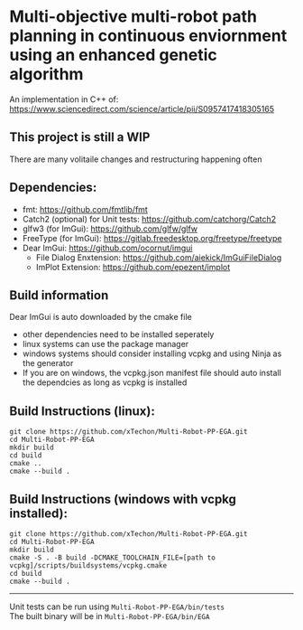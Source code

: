 # Multi-objective multi-robot path planning in continuous enviornment using an enhanced genetic algorithm
An implementation in C++ of: https://www.sciencedirect.com/science/article/pii/S0957417418305165

## This project is still a WIP
There are many volitaile changes and restructuring happening often

## Dependencies:
- fmt: https://github.com/fmtlib/fmt
- Catch2 (optional) for Unit tests: https://github.com/catchorg/Catch2
- glfw3 (for ImGui): https://github.com/glfw/glfw
- FreeType (for ImGui): https://gitlab.freedesktop.org/freetype/freetype
- Dear ImGui: https://github.com/ocornut/imgui
    - File Dialog Enxtension: https://github.com/aiekick/ImGuiFileDialog
    - ImPlot Extension: https://github.com/epezent/implot

## Build information
Dear ImGui is auto downloaded by the cmake file
- other dependencies need to be installed seperately
- linux systems can use the package manager
- windows systems should consider installing vcpkg and using Ninja as the generator
- If you are on windows, the vcpkg.json manifest file should auto install the dependcies as long as vcpkg is installed

## Build Instructions (linux):
```
git clone https://github.com/xTechon/Multi-Robot-PP-EGA.git
cd Multi-Robot-PP-EGA
mkdir build
cd build
cmake ..
cmake --build .
```
## Build Instructions (windows with vcpkg installed):
```
git clone https://github.com/xTechon/Multi-Robot-PP-EGA.git
cd Multi-Robot-PP-EGA
mkdir build
cmake -S . -B build -DCMAKE_TOOLCHAIN_FILE=[path to vcpkg]/scripts/buildsystems/vcpkg.cmake
cd build
cmake --build .
```
---
Unit tests can be run using `Multi-Robot-PP-EGA/bin/tests`
<br>The built binary will be in `Multi-Robot-PP-EGA/bin/EGA`

